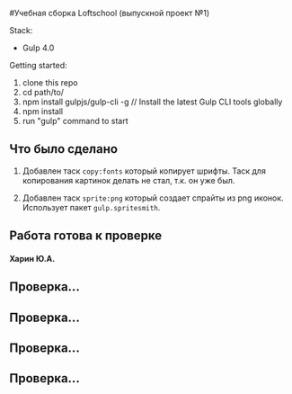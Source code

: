 #Учебная сборка Loftschool (выпускной проект №1) 

Stack:
 - Gulp 4.0
 
Getting started:

1. clone this repo
2. cd path/to/
3. npm install gulpjs/gulp-cli -g  // Install the latest Gulp CLI tools globally
4. npm install
6. run "gulp" command to start

## Что было сделано

1. Добавлен таск `copy:fonts` который копирует шрифты.
Таск для копирования картинок делать не стал, т.к. он уже был.

2. Добавлен таск `sprite:png` который создает спрайты из png иконок. Использует пакет `gulp.spritesmith`.

## Работа готова к проверке

#### Харин Ю.А.


## Проверка...
## Проверка...
## Проверка...
## Проверка...